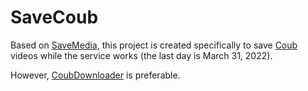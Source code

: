 # SaveCoub

Based on [SaveMedia](https://github.com/defder-su/SaveMedia), this project is created specifically to save [Coub](https://coub.com) videos while the service works (the last day is March 31, 2022).

However, [CoubDownloader](https://github.com/defder-su/CoubDownloader) is preferable.
